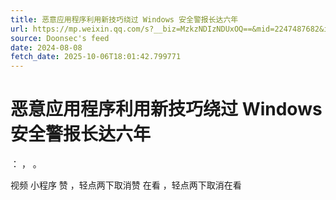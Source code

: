 ```yaml
---
title: 恶意应用程序利用新技巧绕过 Windows 安全警报长达六年
url: https://mp.weixin.qq.com/s?__biz=MzkzNDIzNDUxOQ==&mid=2247487682&idx=7&sn=ea8356937bc4bf6360602fc35c5413fa
source: Doonsec's feed
date: 2024-08-08
fetch_date: 2025-10-06T18:01:42.799771
---
```


# 恶意应用程序利用新技巧绕过 Windows 安全警报长达六年

：
，
。

视频
小程序
赞
，轻点两下取消赞
在看
，轻点两下取消在看